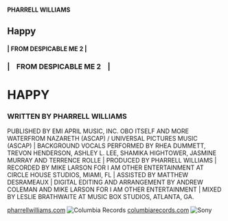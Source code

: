<!-- FRONT -->
<!DOCTYPE html>
<html>
<div class="Front">
        <h4>PHARRELL WILLIAMS</h4>
        <h2>Happy</h2>
        <h4>| FROM DESPICABLE ME 2 |</h4>

<!-- BACK -->
<div class="Back">

<h3> | &nbsp;&nbsp; FROM DESPICABLE ME 2 &nbsp;&nbsp; | </h3>

<h1>HAPPY</h1>

<h3>WRITTEN BY PHARRELL WILLIAMS</h3>

<p> PUBLISHED BY EMI APRIL MUSIC, INC. OBO ITSELF AND MORE WATERFROM NAZARETH (ASCAP) / UNIVERSAL PICTURES MUSIC (ASCAP) | BACKGROUND VOCALS PERFORMED BY RHEA DUMMETT, TREVON HENDERSON, ASHLEY L. LEE, SHAMIKA HIGHTOWER, JASMINE MURRAY AND TERRENCE ROLLE | PRODUCED BY PHARRELL WILLIAMS | RECORDED BY MIKE LARSON FOR I AM OTHER ENTERTAINMENT AT CIRCLE HOUSE STUDIOS, MIAMI, FL | ASSISTED BY MATTHEW DESRAMEAUX | DIGITAL EDITING AND ARRANGEMENT BY ANDREW COLEMAN AND MIKE LARSON FOR I AM OTHER ENTERTAINMENT | MIXED BY LESLIE BRATHWAITE AT MUSIC BOX STUDIOS, ATLANTA, GA. </p>

<span><a href="PHARRELLWILLIAMS.COM">pharrellwilliams.com</a></span>
<img src="columbia-logo.png" alt="Columbia Records" />
<span><a href="http://www.columbiarecords.com">columbiarecords.com</a></span>
<img src="sony-logo.png" alt="Sony" />